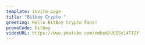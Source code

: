 ```yaml
---
template: invite-page
title: "Bitboy Crypto "
greeting: Hello BitBoy Crypto Fans!
promoCode: bitboy
videoURL: https://www.youtube.com/embed/UOESx14TIZY
---
```

